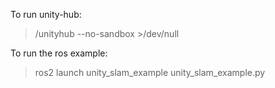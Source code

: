To run unity-hub:
> /unityhub --no-sandbox >/dev/null

To run the ros example:
> ros2 launch unity_slam_example unity_slam_example.py
